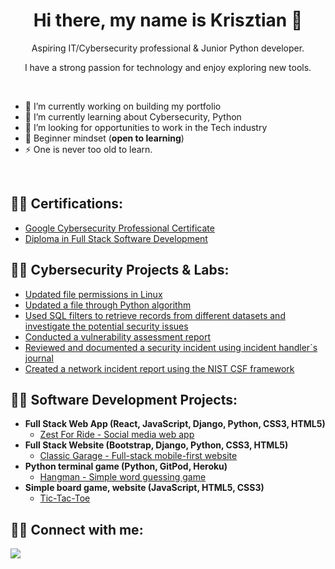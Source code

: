 <div align="center">
<h1>Hi there, my name is Krisztian 👋</h1>
  
Aspiring IT/Cybersecurity professional & Junior Python developer.

I have a strong passion for technology and enjoy exploring new tools.
</div>

<br>

- 🔭 I’m currently working on building my portfolio
- 🌱 I’m currently learning about Cybersecurity, Python
- 👀 I’m looking for opportunities to work in the Tech industry
- 🤔 Beginner mindset (**open to learning**)
- ⚡ One is never too old to learn.

<br>

<h2>👨‍💻 Certifications:</h2>

- [Google Cybersecurity Professional Certificate](https://coursera.org/share/b8efa9197f92be6ba9ea378a222bbbbc)
- [Diploma in Full Stack Software Development](https://www.credential.net/a0db51e4-f78a-4fee-90a8-a402263419b3#gs.ebwozf)

<h2>👨‍💻 Cybersecurity Projects & Labs:</h2>

- [Updated file permissions in Linux](https://github.com/kbogar/linux-file-permission)
- [Updated a file through Python algorithm](https://github.com/kbogar/update-file-python)
- [Used SQL filters to retrieve records from different datasets and investigate the potential security issues](https://github.com/kbogar/apply-filters-sql)
- [Conducted a vulnerability assessment report](https://github.com/kbogar/vulnerability-assessment-report)
- [Reviewed and documented a security incident using incident handler`s journal](https://github.com/kbogar/incident-handlers-journal)
- [Created a network incident report using the NIST CSF framework](https://github.com/kbogar/network-incident-report)

<h2>👨‍💻 Software Development Projects:</h2>

- <b>Full Stack Web App (React, JavaScript, Django, Python, CSS3, HTML5)</b>
  - [Zest For Ride - Social media web app](https://github.com/kbogar/zestforride)
- <b>Full Stack Website (Bootstrap, Django, Python, CSS3, HTML5)</b>
  - [Classic Garage - Full-stack mobile-first website](https://github.com/kbogar/classic-garage)
- <b>Python terminal game (Python, GitPod, Heroku)</b>
  - [Hangman - Simple word guessing game](https://github.com/kbogar/hangman)
- <b>Simple board game, website (JavaScript, HTML5, CSS3)</b>
  - [Tic-Tac-Toe](https://github.com/kbogar/P2-tic-tac-toe)

<h2>👨‍💻 Connect with me:</h2>

[<img src="https://img.shields.io/badge/linkedin-%230077B5.svg?&style=for-the-badge&logo=linkedin&logoColor=white" />](https://www.linkedin.com/in/krisztian-bogar/)





<!--
**kbogar/kbogar** is a ✨ _special_ ✨ repository because its `README.md` (this file) appears on your GitHub profile.

Here are some ideas to get you started:

- 🔭 I’m currently working on ...
- 🌱 I’m currently learning ...
- 👯 I’m looking to collaborate on ...
- 🤔 I’m looking for help with ...
- 💬 Ask me about ...
- 📫 How to reach me: ...
- 😄 Pronouns: ...
- ⚡ Fun fact: ...
-->
